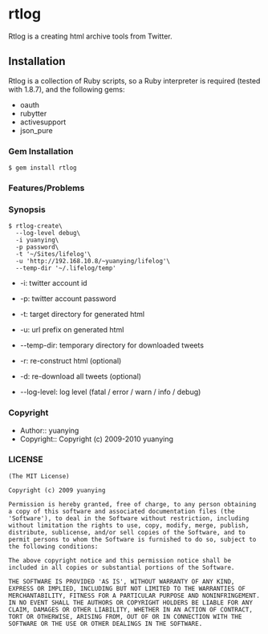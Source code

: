 rtlog
=====

Rtlog is a creating html archive tools from Twitter.

Installation
------------

Rtlog is a collection of Ruby scripts, so a Ruby interpreter is required
(tested with 1.8.7), and the following gems:

-   oauth
-   rubytter
-   activesupport
-   json\_pure

### Gem Installation

    $ gem install rtlog

### Features/Problems


### Synopsis

    $ rtlog-create\
      --log-level debug\
      -i yuanying\
      -p password\
      -t '~/Sites/lifelog'\
      -u 'http://192.168.10.8/~yuanying/lifelog'\
      --temp-dir '~/.lifelog/temp'

-   -i: twitter account id
-   -p: twitter account password
-   -t: target directory for generated html
-   -u: url prefix on generated html
-   --temp-dir: temporary directory for downloaded tweets

-   -r: re-construct html (optional)
-   -d: re-download all tweets (optional)
-   --log-level: log level (fatal / error / warn / info / debug)

### Copyright

-   Author::    yuanying <yuanying at fraction dot jp>
-   Copyright:: Copyright (c) 2009-2010 yuanying

### LICENSE

    (The MIT License)
    
    Copyright (c) 2009 yuanying
    
    Permission is hereby granted, free of charge, to any person obtaining
    a copy of this software and associated documentation files (the
    'Software'), to deal in the Software without restriction, including
    without limitation the rights to use, copy, modify, merge, publish,
    distribute, sublicense, and/or sell copies of the Software, and to
    permit persons to whom the Software is furnished to do so, subject to
    the following conditions:
    
    The above copyright notice and this permission notice shall be
    included in all copies or substantial portions of the Software.
    
    THE SOFTWARE IS PROVIDED 'AS IS', WITHOUT WARRANTY OF ANY KIND,
    EXPRESS OR IMPLIED, INCLUDING BUT NOT LIMITED TO THE WARRANTIES OF
    MERCHANTABILITY, FITNESS FOR A PARTICULAR PURPOSE AND NONINFRINGEMENT.
    IN NO EVENT SHALL THE AUTHORS OR COPYRIGHT HOLDERS BE LIABLE FOR ANY
    CLAIM, DAMAGES OR OTHER LIABILITY, WHETHER IN AN ACTION OF CONTRACT,
    TORT OR OTHERWISE, ARISING FROM, OUT OF OR IN CONNECTION WITH THE
    SOFTWARE OR THE USE OR OTHER DEALINGS IN THE SOFTWARE.
